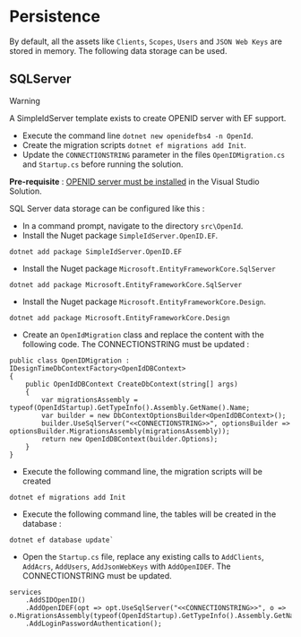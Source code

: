 # Persistence

By default, all the assets like `Clients`, `Scopes`, `Users` and `JSON Web Keys` are stored in memory. The following data storage can be used. 

## SQLServer

> [!WARNING]
> A SimpleIdServer template exists to create OPENID server with EF support.
> * Execute the command line `dotnet new openidefbs4 -n OpenId`.
> * Create the migration scripts `dotnet ef migrations add Init`.
> * Update the `CONNECTIONSTRING` parameter in the files `OpenIDMigration.cs` and `Startup.cs` before running the solution.

**Pre-requisite** : [OPENID server must be installed](/documentation/openid/installation.html) in the Visual Studio Solution.

SQL Server data storage can be configured like this : 

* In a command prompt, navigate to the directory `src\OpenId`.
* Install the Nuget package `SimpleIdServer.OpenID.EF`.

```
dotnet add package SimpleIdServer.OpenID.EF
```

* Install the Nuget package `Microsoft.EntityFrameworkCore.SqlServer`

```
dotnet add package Microsoft.EntityFrameworkCore.SqlServer
```
* Install the Nuget package `Microsoft.EntityFrameworkCore.Design`.

```
dotnet add package Microsoft.EntityFrameworkCore.Design
```

* Create an `OpenIdMigration` class and replace the content with the following code. The CONNECTIONSTRING must be updated :

```
public class OpenIDMigration : IDesignTimeDbContextFactory<OpenIdDBContext>
{
    public OpenIdDBContext CreateDbContext(string[] args)
    {
        var migrationsAssembly = typeof(OpenIdStartup).GetTypeInfo().Assembly.GetName().Name;
        var builder = new DbContextOptionsBuilder<OpenIdDBContext>();
        builder.UseSqlServer("<<CONNECTIONSTRING>>", optionsBuilder => optionsBuilder.MigrationsAssembly(migrationsAssembly));
        return new OpenIdDBContext(builder.Options);
    }
}
```

* Execute the following command line, the migration scripts will be created

```
dotnet ef migrations add Init
```

* Execute the following command line, the tables will be created in the database :

```
dotnet ef database update`
```

* Open the `Startup.cs` file, replace any existing calls to `AddClients`, `AddAcrs`, `AddUsers`, `AddJsonWebKeys` with `AddOpenIDEF`. The CONNECTIONSTRING must be updated.

```
services
    .AddSIDOpenID()
    .AddOpenIDEF(opt => opt.UseSqlServer("<<CONNECTIONSTRING>>", o => o.MigrationsAssembly(typeof(OpenIdStartup).GetTypeInfo().Assembly.GetName().Name)))
    .AddLoginPasswordAuthentication();
```